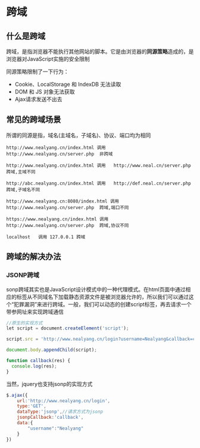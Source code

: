 # 跨域
## 什么是跨域
跨域，是指浏览器不能执行其他网站的脚本。它是由浏览器的**同源策略**造成的，是浏览器对JavaScript实施的安全限制  

同源策略限制了一下行为：  

* Cookie、LocalStorage 和 IndexDB 无法读取
* DOM 和 JS 对象无法获取
* Ajax请求发送不出去

## 常见的跨域场景
所谓的同源是指，域名(主域名，子域名)、协议、端口均为相同
```
http://www.nealyang.cn/index.html 调用   http://www.nealyang.cn/server.php  非跨域

http://www.nealyang.cn/index.html 调用   http://www.neal.cn/server.php  跨域,主域不同

http://abc.nealyang.cn/index.html 调用   http://def.neal.cn/server.php  跨域,子域名不同

http://www.nealyang.cn:8080/index.html 调用   http://www.nealyang.cn/server.php  跨域,端口不同

https://www.nealyang.cn/index.html 调用   http://www.nealyang.cn/server.php  跨域,协议不同

localhost   调用 127.0.0.1 跨域
```

## 跨域的解决办法
### JSONP跨域

sonp跨域其实也是JavaScript设计模式中的一种代理模式。在html页面中通过相应的标签从不同域名下加载静态资源文件是被浏览器允许的，所以我们可以通过这个“犯罪漏洞”来进行跨域。一般，我们可以动态的创建script标签，再去请求一个带参网址来实现跨域通信
```js
//原生的实现方式
let script = document.createElement('script');

script.src = 'http://www.nealyang.cn/login?username=Nealyang&callback=callback';

document.body.appendChild(script);

function callback(res) {  
  console.log(res);
}
```
当然，jquery也支持jsonp的实现方式
```js
$.ajax({
    url:'http://www.nealyang.cn/login',
    type:'GET',
    dataType:'jsonp',//请求方式为jsonp
    jsonpCallback:'callback',
    data:{
        "username":"Nealyang"
    }
})
```

